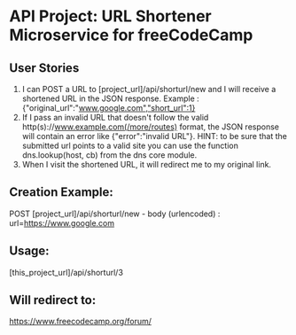 # API Project: URL Shortener Microservice for freeCodeCamp
## User Stories
1. I can POST a URL to [project_url]/api/shorturl/new and I will receive a shortened URL in the JSON response. Example : {"original_url":"www.google.com","short_url":1}
2. If I pass an invalid URL that doesn't follow the valid http(s)://www.example.com(/more/routes) format, the JSON response will contain an error like {"error":"invalid URL"}. HINT: to be sure that the submitted url points to a valid site you can use the function dns.lookup(host, cb) from the dns core module.
3. When I visit the shortened URL, it will redirect me to my original link.
## Creation Example:
POST [project_url]/api/shorturl/new - body (urlencoded) : url=https://www.google.com

## Usage:
[this_project_url]/api/shorturl/3

## Will redirect to:
https://www.freecodecamp.org/forum/